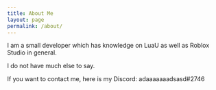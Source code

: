 ```yaml
---
title: About Me
layout: page
permalink: /about/
---
```


I am a small developer which has knowledge on LuaU as well as Roblox Studio in general.

I do not have much else to say.

If you want to contact me, here is my Discord: adaaaaaaadsasd#2746
